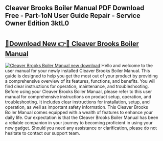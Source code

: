 ## Cleaver Brooks Boiler Manual PDF Download Free - Part-1oN User Guide Repair - Service Owner Edition 3ktL0

# <h2><a href="http://bc23879.oget.top/?id=Cleaver+Brooks+Boiler+Manual">🔗Download New 👉🔴 Cleaver Brooks Boiler Manual</a></h2>

[![Cleaver Brooks Boiler Manual new download](https://i.imgur.com/5g1atiW.png)](http://bc23879.oget.top/?id=Cleaver+Brooks+Boiler+Manual)
Hello and welcome to the user manual for your newly installed Cleaver Brooks Boiler Manual. This guide is designed to help you get the most out of your product by providing a comprehensive overview of its features, functions, and benefits. You will find clear instructions for operation, maintenance, and troubleshooting. Before using your Cleaver Brooks Boiler Manual, please refer to this user manual for comprehensive instructions on product setup, operation, and troubleshooting. It includes clear instructions for installation, setup, and operation, as well as important safety information. This Cleaver Brooks Boiler Manual comes equipped with a wealth of features to enhance your daily life. Our expectation is that the Cleaver Brooks Boiler Manual has been a reliable companion in your journey to becoming proficient in using your new gadget. Should you need any assistance or clarification, please do not hesitate to contact our support team.
